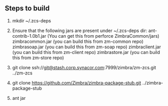 Steps to build
--------------

1. mkdir ~/.zcs-deps

2. Ensure that the following jars are present under ~/.zcs-deps dir:
ant-contrib-1.0b1.jar (You can get this from perforce ZimbraCommon/jars)
zimbracommon.jar (you can build this from zm-common repo)
zimbrasoap.jar (you can build this from zm-soap repo)
zimbraclient.jar (you can build this from zm-client repo)
zimbrastore.jar (you can build this from zm-store repo)

3. git clone ssh://git@stash.corp.synacor.com:7999/zimbra/zm-zcs.git ../zm-zcs

4. git clone https://github.com/Zimbra/zimbra-package-stub.git ../zimbra-package-stub

5. ant jar

